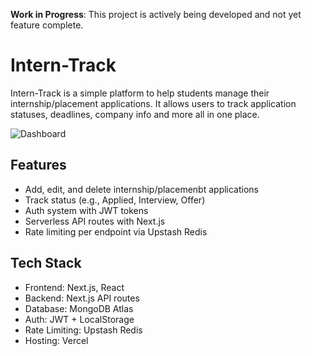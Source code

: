 **Work in Progress**: This project is actively being developed and not yet feature complete.

# Intern-Track
Intern-Track is a simple platform to help students manage their internship/placement applications. It allows users to track application statuses, deadlines, company info and more all in one place.

![Dashboard](https://i.imgur.com/7eSIKBx.png)

## Features
- Add, edit, and delete internship/placemenbt applications  
- Track status (e.g., Applied, Interview, Offer)  
- Auth system with JWT tokens  
- Serverless API routes with Next.js  
- Rate limiting per endpoint via Upstash Redis  

## Tech Stack
- Frontend: Next.js, React
- Backend: Next.js API routes
- Database: MongoDB Atlas
- Auth: JWT + LocalStorage
- Rate Limiting: Upstash Redis
- Hosting: Vercel